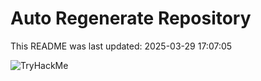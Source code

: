 # Auto Regenerate Repository

This README was last updated: 2025-03-29 17:07:05

 ![TryHackMe](https://tryhackme.com/badge/533634)